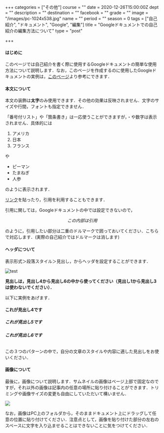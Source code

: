 +++
categories = ["その他"]
course = ""
date = 2020-12-26T15:00:00Z
dept = ""
description = ""
destination = ""
facebook = ""
grade = ""
image = "/images/pc-1024x538.jpg"
name = ""
period = ""
season = 0
tags = ["自己紹介", "ドキュメント", "Google", "編集"]
title = "Googleドキュメントでの自己紹介の編集方法について"
type = "post"

+++
#### **はじめに**

このページでは自己紹介を書く際に使用するGoogleドキュメントの簡単な使用方法について説明します．なお，このページを作成するのに使用したGoogleドキュメントの実例は，[このページ](https://docs.google.com/document/d/1iwN63dPlSjGo-3KYL9fgNm8FOpAh7egKwTXg3txcYdU/edit?usp=sharing)より参考にできます．

#### **本文について**

本文の装飾は**太字**のみ使用できます．その他の効果は反映されません．文字のサイズや行間，フォントも指定できません．

「番号付リスト」や「箇条書き」は一応使うことができますが，・や数字は表示されません．具体的には

1. アメリカ
2. 日本
3. フランス

や

* ピーマン
* たまねぎ
* 人参

のように表示されます．

[リンク](https://kyudai-tobitate.netlify.app/google/)を貼ったり，引用を利用することもできます．

引用に関しては，Googleドキュメントの中では設定できないので，

$$この内部は引用$$

のように，引用したい部分は二重のドルマークで囲っておいてください．こちらで対応します．(実際の自己紹介ではドルマークは消します)

#### **ヘッダについて**

表示形式＞段落スタイル＞見出し，からヘッダを設定することができます．

![test](https://lh3.googleusercontent.com/pw/ACtC-3ctMqR-2yoU_zGGMgFhNl1JVCZ6YmMKg19MNPmgJyfjxEdwgZBVzOjxD_jHD3NF6epiZrYzYUuPyI-Ona6BqEmR926SCyUyVG9CaJW_giTsyMzSzhYLNLFAjjZGzvS4rQs3-i6Ba6Sj75nvLSUTppk=w473-h554-no?authuser=2)

**見出しは，見出し4から見出し6の中から使ってください（見出し1から見出し3は使わないでください）．**

以下に実例をあげます．

#### **これが見出し4です**

##### **これが見出し5です**

###### **これが見出し6です**

この３つのパターンの中で，自分の文章のスタイルや内容に適した見出しをお使いください．

#### **画像について**

最後に，画像について説明します．サムネイルの画像はページ上部で固定なのですが，それ以外の画像は記事内の任意の場所に貼り付けることができます．トリミングや画像サイズの変更も自由にしていただいて構いません．

![](/images/post-1-1.jpg)

なお，画像はPC上のフォルダから，そのままドキュメント上にドラッグして任意の位置に貼り付けてください．注意点として，画像を貼り付けた部分の左右のスペースに文字を入り込ませることはできないことに気をつけてください．
